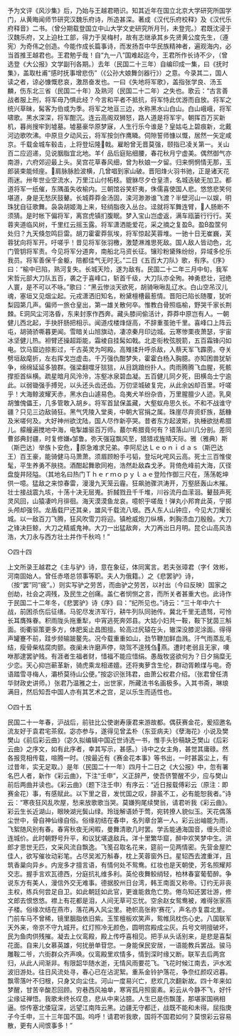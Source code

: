 <!-- { "loadSidebar": true } -->
予为文评《风沙集》后，乃始与王越君晤识。知其近年在国立北京大学研究所国学门，从黄晦闻师节研究汉魏乐府诗，所造甚深。著成《汉代乐府校释》及《汉代乐府释音》二书。（曾分期载登国立中山大学文史研究所月刊，未登完。）君既沈浸于汉魏乐府，又上迫杜工部，得力于吴梅村，故有志继承其乡先贤黄公度先生，（遵宪）为奇伟之创造。今能作成长篇事诗，而发扬吾中华民族精神者，遍观海内，必当首推王越君也。王君勉乎哉！自“九一八”国难起迄今，王君所作长诗不少，（曾选登《大公报》文学副刊各期。）去年（民国二十三年）自编印成一集，曰《抚时集》，盖取杜甫“感时抚事增悲伤”（《公孙大娘舞剑器行》）之意。今录其二，国人读之者，谅必慷慨悲哀，激昂奋发也。一曰《失地将军歌》，盖指张学良、汤玉麟，伤东北三省（民国二十年）及熟河（民国二十二年）之失也。歌云：“古言善战者服上刑，将军毋乃惧此经？今言和平者不抵抗，将军恃此优游而自放。将军之统兴草昧，髯客为伯或为季。将军之地亘三边，水称黑水山白山。白山峨峨，将军啸歌。黑水深深，将军酣沉。连云高阁双狮怒，路人道是将军宇。朝挥百万买新机，暮尚搜牢到墟墓。墟墓豪华原梦寐，人生行乐今谁是？皇姑屯上碧痕新，北戴河边歌吹沸。中原旦夕动风云，将军按剑作鹰瞵。伺隙誓师慷以慨，居然一矢定咸京。千载金城车毂击，上将登坛隆戟。雇盼曾无晋莫强，颐指已凌关第一。关山百二应迢递，见说胭脂宜北地。羊亻品后庭贴细腰，春花秋月宁虚美。偶然御气亦南游，六府郊迎最上头。吴宫花草春风细，曾为秋娘一夕留。归来惘惘情无那，玉郎装束能倾座。肩脉脉脸波横，几曾唱到家山破。晋阳烽火羽书驰，正是诸天花雨迷。卅年世业空流水，万里江山付柘枝。貔貅尽夕仓皇溃，名城迭破无加卫。都道将军一纸催，东隅虽失收榆内。三朝馆谷笑虾夷，侏儒喜使国人悲。悠悠悲笑何堪道，身是无愁厌鼓鼙。长城莽莽金汤固，滦河渺渺谁飞渡？半壁河山一以娱，明珠犹自征歌舞。袅袅胡姬海上来，轻绡脂夜入丛台。迳就将军舞连臂，人肠断不须猜。是时帐下偏将军，离宫虎镇扪腹眠。梦入宝山岂虚返，满车瓯篓行行行。芙蓉夹道临风树，千里红云摇玉露。将军潇洒能爱花，采之摘之复盈。盈盈筐何处归？九天倏忽鸣巨雷。胡刀霍霍莽氛埃，将军惊起芙蓉堆。一驰十日无崔巍，芙蓉犹向将军开。吁嗟乎！昔见将军张羽檄，激楚淋潍思死敌。国人敌人皆动色，北门管钥将军责。今见将军分道奔，南船北马资长征。镶珍粉黛殊纷纷，异域多伦乐我员。将军善保千金躯，陪都佳气无时无。”二日《五百大刀队》歌，有序。《序》曰：“榆中已陷，熟河复失。长城天险，遂为敌有。民国二十二年三月中旬，我军宋哲元部大刀队五百，袭之于喜峰口，斩首千级，大刀队亦全殉。神勇悲壮，冠绝人寰，是不可以不咏。”歌曰：“黑云惨淡天欲死，胡骑啾啾乱辽水。白山空吊汉儿魂，塞垣又见烟尘起。元戎潇洒旧知名，粉黛檀槽最惹情。晋阳已陷长随覆，犹听梨园第几声。偏师一旅仓皇出，第一雄关散何卒。惟教白骨照临榆，野哭千家长荆棘。Е洞风尘河洛昏，东来封豕作西奔。藏头膝间偷活计，莽莽中原岂有人。一朝健儿西北起，手抉肝肠把相示。闻道戍楼烽燧高，不辞重茧驰千里。喜峰口上阵云屯，胡骑骄嘶暮更闻。雪暗关山旭旗动，凄凉秦月印边城。云寒惨栗夜萧瑟，宇宙冰坚健儿热。袒臂还操超距能，霜棱自挂髯如戟。北走衔枚弦脱箭，五百霜锋闪如电。饮马窟边掠影过，千古英灵为呵殿。高雉揉升呼杀敌，入蔡天军飞霹雳。夺关劈垣敌麾折，左右挥戈岂虚击。千万强仇酣梦失，霍霍白杨入胸臆。亦知困兽犹斩争，绵绵延延多狼群。强梁翻噬牙狺狺，从目跳踉纷扑人。肉雨腾腾飞血腥，死骸撑拒首纵横。疏星暗月风泠泠，冻壑冰泉碧血凝。五百健儿同夕死，田横岛士宁逾此。以弱锄强手搏兕，以头还头齿还齿。万仞坚城破复完，从此余凶却百里。吁嗟乎！大海鲸波耀天赤，黑水白山遽易色。岛夷犬羊纷杂沓，万里腥膻少人迹。乳臭胡雏傀儡王，几多管敢入胡乡。将军首鼠保盖藏，大壑蚁舟思久长。不和不战谁守疆？只见三边敌骑狂。黑气凭陵入堂奥，中朝大官捐之属。珠崖尽弃资虾族，舐糠及米嗟何及。大好神州欲沈陆，国人尽作新亭哭。昔者东方起波斯，执棰欲挞希腊儿。艨艟遍搅地中海，电掣雄驱百万师。蕞尔希腊竟何有？错落山川几分剖。差同曹郐典封疆，时复修嫌邹鲁。弥天强寇飘风至，猎猎戎旌晴天际。雅（雅典）斯（斯巴达）举族卜安危，原急难求兄弟。李阿尼达Ｌｅｏｎｉｄａｓ（斯巴达王）百王豪，能骑健马马萧萧。须眉顾盼手弓韬，登坛叱咤风云高。死士三百惟俊髦，平生养勇不肤挠。酒酣起舞歌同袍，浩然赴敌森戈矛。背倚危峰前大海，仄径盘旋井陉隘。（其地名曰热门Ｔｈｅｒｍｏｐｙｌａｅ登险作御三尺在，荡荡乾坤供一噫。猛敌之来惊春雷，漫漫九天笼云霾。狂飙驰骤洪涛开，万壑胚轰山木摧。壮士接战震九垓，十荡十决无层嵬。折馘戮丑千千堆，川谷流丹血潆洄。鼙鼓声死灵风回，山猿凄吟月徘徊。海天漠漠鱼龙哀。噫帜乎嗟哉！弹丸小邦育此英，宁掷头颅却强邻。龙盾载尸还其亲，雄风千载流八垠。西人东人山钟应，今见大刀耀长城。以一敌百刀飞腾，狂风吹雪刀将迎。镇枪威炮刀纵横，刺胸渍血刀殷殷。大刀之锋决巨鲸，大刀之精威鬼神。大刀一出猛敌奔，大刀再出日月明。昆仑山高风浩浩，大刀永与西方壮土并作千秋呜！”

○四十四

上文所录王越君之《主与驴》诗，意在象征，体同寓言。若夫张璋君（字亻效彬，河南固始人。曾任赤塔总领事等职。夫人为俄籍。）之《悲罢驴》诗，（按“罢”同“疲”。）则实写驴之劳苦，而由驴之劳苦，以衬出（今曰反映）国家之创劫，社会之凋残，及民生之创痛。盖仁者悯恻之言，而所关者甚重大也。此诗作于民国二十二年冬，《悲罢驴》诗《序》曰：“纪所见也。”诗云：“三十年中六十战，前困杀伤后征缮。马驼尽发济军行，耕牛列队同驰传。冀北千里无遗驽，可怜长耳膺殊眷。积雨陇头拖重犁，中宵逃死奔郊县。大姑小妇共一鞍，鞍下犹茵三斛面。街衢驱策更多方，体肥奚止昌图擅。轮高过尻辕在头，辙深没膝泥涂面。得得声罐蹇不前，跬步频输跛鳌先。况今载重重如山，劲节鞭加鲜血溅。汗气雨蒸乱毛结，瘦骨柴枯腐肉颤。夜阑未许磨声停，晓驾不遑残刍燕。遭时老弱且无家，噢咻那逮罢驴贱。有涯者生福者财，惜福不能应惜绢。愚哉牧竖欲何为？日夕捐糜无少恋。天心抑岂蕲革新，骑虎乘龙相递嬗。还将夷萝含生伦，群动胥赖煤与电。奇语踏雪寻梅人，灞桥莫待山公便。”按宓识张玮君，由萧公权君介绍。（张君曾任清华财政史讲师。）张君乃温雅之士，出世家，所藏法书名画极多。入其书斋，琳琅满目，然后知吾中国人亦有其艺术之宫，足以乐生而适性也。

○四十五

民国二十一年春，沪战后，前驻比公使谢寿康君来游故都。偶获赛金花，爰招邀名流友好于袁君宅茶叙。宓亦参与，遂得见曾孟朴（东亚病夫）《孽海花》小说及樊樊山《前后彩云曲》（宓久拟编辑中国近世诗选一书，惟手头钞稿缺乏樊山《后彩云曲》之序文，如有此序者，幸其写示，甚感。）诗中之女主角，甚觉其庸碌。然各报竞相传载，喧腾一时。（按最近有《赛金花本事》等书出，一时甚嚣尘上，有过昔年，实无足取。）是年（民国二十一年）四月十二日之《大公报》中，忽有署名巴人者，新作《彩云曲》，下注“壬申”，义正辞严，使吾侪警醒不少，应与樊山前后两曲并读也。《彩云曲》（题下注壬申）有序云：“近日报载傅彩云（原注：即赛金花）事，有感赋此。以下里之音，发忧国之叹，辞虽不工，必有能恕我者。”诗云：“寒夜狂风乱吹屋，愁来放歌歌当哭。莫嫌狗尾续樊翁，请君听我《彩云曲》。彩云生长近湖山，眼映湖光鬓山绿。玲珑解语娇于莺，宛转撩人貌似玉。天花偶落尘世中，骨自神仙缘自俗。俗缘初结在春申，名列章台第一人。彩云出岫能为雨，飞絮随风别有春。春宵秋夜无闲暇，曼舞清歌几时罢。学舌能通海国音，缠头须论连城价。此时朝野号升平，和议犹堪退敌兵。洋十里繁华窟，醉中欢笑梦中生。洪郎才思世无匹，文采风流自飘逸。飞笺召取名花来，筵前一见两情密。先营金屋贮佳人，欲写催妆动彩笔。占尽吴淞万斛春，枕上芙蓉窗外日。星轺西去渡重洋，且筑香巢向异乡。内宠多才擅言语，有情何处不鸳鸯。红妆也是天朝使，芳名照耀邦交志。握手言欢瓦德西，分庭抗礼维多利。英伦夜舞鲛绡轻，柏林春宴葡萄醉。争说东方有美人，漫信外交无难事。德据胶州日台湾，韩王南面又称帝。订约无非丧主权，练兵何尝足自卫。如此朝廷如此官，更谁能救危亡势。倦鸟知还罢壮游，修文郎去恨悠悠。襟上有花都是泪，人间无草可忘忧。空余赵女鸳鸯被，难得张家燕子楼。俗缘次结在燕市，落花再入风尘里。艳帜高张称‘赛花’，声名亦复震北里。门前车马不曾稀，镜里胭脂依旧紫。玉笙檀板欢笑声，鸳帷凤枕伤心史。八国联军天外来，帝京不守九城开。红灯照冷无颜色，圆明宫殿成尘灰。兵号文明擅破坏，民为鱼肉供残摧。凝去上仪鸾殿，殿上传呼喜相见。把手从头话别来，是悲是喜梨花面。自来儿女慕英雄，何扰册单苷您。一身能保民安居，一语能教兵罢战。骏马雕鞍二爷，六街群众齐声唤。仪鸾殿里欢情多，情到深时缘又断。联军去后两宫归，从此人间渐非。有限韶华随水逝，无情风雨要花飞。飞花时候江南去，沪水淞波旧游处。往日风流处寻，春心已在沾泥絮。重系金铃护落花，争奈红颜叹迟暮。飘零落叶不归根，只身又向尘住。河山一度易兴亡，悲欢几次翻新故。四十年来如梦醒，甘苦辛酸忍回顾。穷巷西风袖单，寒宵孤月照窗素。彩云从今静不飞，好忏尘缘证禅悟。我歌未终长叹息，悲从中来沾臆。人生已是伤飘蓬，那堪家国祸相逼。惊传塞北倭寇深，远望江南阵云黑。边疆无守都迁，战既不能和未得。屈指庚子今壬申，三十三年国不国。呜呼！请君听我歌，国将不国君如何？莫恨彩云容易散，更有人间恨事多！”

